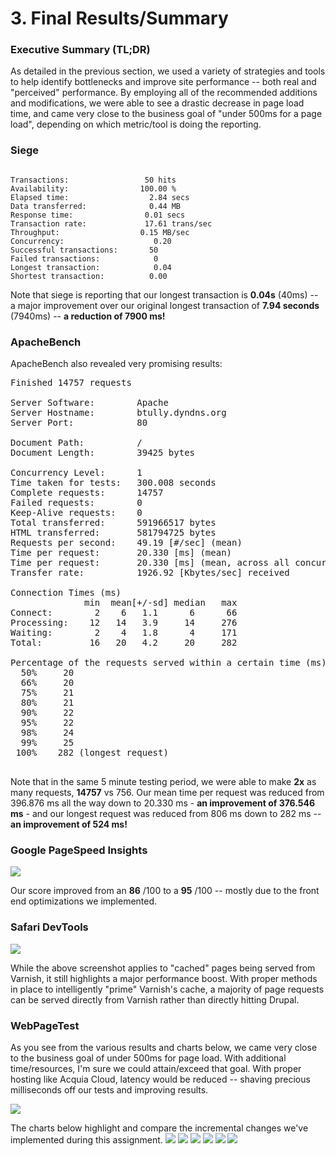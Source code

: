 # 3. Final Results/Summary

### Executive Summary (TL;DR)

As detailed in the previous section, we used a variety of strategies and tools to help identify bottlenecks and improve site performance -- both real and "perceived" performance. By employing all of the recommended additions and modifications, we were able to see a drastic decrease in page load time, and came very close to the business goal of "under 500ms for a page load", depending on which metric/tool is doing the reporting. 



### Siege

<pre><code>
Transactions:		          50 hits
Availability:		         100.00 %
Elapsed time:		           2.84 secs
Data transferred:	           0.44 MB
Response time:		          0.01 secs
Transaction rate:	          17.61 trans/sec
Throughput:		             0.15 MB/sec
Concurrency:		            0.20
Successful transactions:       50
Failed transactions:	        0
Longest transaction:	        0.04
Shortest transaction:	       0.00
</code></pre>

Note that siege is reporting that our longest transaction is **0.04s** (40ms) -- a major improvement over our original longest transaction of **7.94 seconds** (7940ms) -- **a reduction of 7900 ms!**

### ApacheBench

ApacheBench also revealed very promising results:

<pre>Finished 14757 requests

Server Software:        Apache
Server Hostname:        btully.dyndns.org
Server Port:            80

Document Path:          /
Document Length:        39425 bytes

Concurrency Level:      1
Time taken for tests:   300.008 seconds
Complete requests:      14757
Failed requests:        0
Keep-Alive requests:    0
Total transferred:      591966517 bytes
HTML transferred:       581794725 bytes
Requests per second:    49.19 [#/sec] (mean)
Time per request:       20.330 [ms] (mean)
Time per request:       20.330 [ms] (mean, across all concurrent requests)
Transfer rate:          1926.92 [Kbytes/sec] received

Connection Times (ms)
              min  mean[+/-sd] median   max
Connect:        2    6   1.1      6      66
Processing:    12   14   3.9     14     276
Waiting:        2    4   1.8      4     171
Total:         16   20   4.2     20     282

Percentage of the requests served within a certain time (ms)
  50%     20
  66%     20
  75%     21
  80%     21
  90%     22
  95%     22
  98%     24
  99%     25
 100%    282 (longest request)
 </pre>

Note that in the same 5 minute testing period, we were able to make **2x** as many requests, **14757** vs 756. Our mean time per request was reduced from 396.876 ms all the way down to 20.330 ms - **an improvement of 376.546 ms** - and our longest request was reduced from 806 ms down to 282 ms -- **an improvement of 524 ms!**


### Google PageSpeed Insights

![](images/final-results-pagespeed-insights.png)

Our score improved from an **86** /100 to a **95** /100 -- mostly due to the front end optimizations we implemented.



### Safari DevTools
![](images/safari-devtools-final.png)

While the above screenshot applies to "cached" pages being served from Varnish, it still highlights a major performance boost. With proper methods in place to intelligently "prime" Varnish's cache, a majority of page requests can be served directly from Varnish rather than directly hitting Drupal.

### WebPageTest

As you see from the various results and charts below, we came very close to the business goal of under 500ms for page load. With additional time/resources, I'm sure we could attain/exceed that goal. With proper hosting like Acquia Cloud, latency would be reduced -- shaving precious milliseconds off our tests and improving results.

![](images/final-results-webpagetest.png)

The charts below highlight and compare the incremental changes we've implemented during this assignment.
![](images/final-results-wpt-visual-progress.png)
![](images/final-results-wpt-visual-progress.png)
![](images/final-results-wpt-TTFB.png)
![](images/final-results-dom-content-loaded.png)
![](images/final-results-wpt-load-time-onload.png)
![](images/final-results-wpt-fully-loaded.png)
